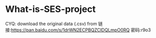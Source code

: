 # What-is-SES-project
CYQ: download the original data (.csv) from
链接:https://pan.baidu.com/s/1drWN2ECPBQZCIDQLmpO0RQ  密码:r9o3